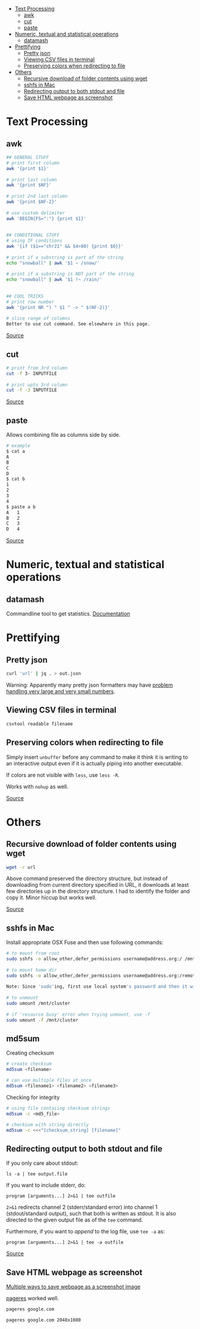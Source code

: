 - [Text Processing](#text-processing)
    - [awk](#awk)
    - [cut](#cut)
    - [paste](#paste)
- [Numeric, textual and statistical operations](#numeric-textual-and-statistical-operations)
    - [datamash](#datamash)
- [Prettifying](#prettifying)
    - [Pretty json](#pretty-json)
    - [Viewing CSV files in terminal](#viewing-csv-files-in-terminal)
    - [Preserving colors when redirecting to file](#preserving-colors-when-redirecting-to-file)
- [Others](#others)
    - [Recursive download of folder contents using wget](#recursive-download-of-folder-contents-using-wget)
    - [sshfs in Mac](#sshfs-in-mac)
    - [Redirecting output to both stdout and file](#redirecting-output-to-both-stdout-and-file)
    - [Save HTML webpage as screenshot](#save-html-webpage-as-screenshot)


# Text Processing

## awk

```sh
## GENERAL STUFF
# print first column
awk '{print $1}'
 
# print last column
awk '{print $NF}'
 
# print 2nd last column
awk '{print $NF-2}'
 
# use custom delimiter
awk 'BEGIN{FS=":"} {print $1}'
 
 
## CONDITIONAL STUFF
# using IF conditions
awk '{if ($1=="chr21" && $4>80) {print $0}}'
 
# print if a substring is part of the string
echo "snowball" | awk '$1 ~ /snow/'
 
# print if a substring is NOT part of the string
echo "snowball" | awk '$1 !~ /rain/'
 
 
## COOL TRICKS
# print row number
awk '{print NR ") " $1 " -> " $(NF-2)}'
 
# slice range of columns
Better to use cut command. See elsewhere in this page.
```

[Source](https://gregable.com/2010/09/why-you-should-know-just-little-awk.html)


## cut

```sh
# print from 3rd column
cut -f 3- INPUTFILE
 
# print upto 3rd column
cut -f -3 INPUTFILE
```

[Source](https://stackoverflow.com/a/1602220/3998252)


## paste

Allows combining file as columns side by side.

```sh
# example
$ cat a
A
B
C
D
$ cat b
1
2
3
4
$ paste a b
A   1
B   2
C   3
D   4
```

[Source](https://unix.stackexchange.com/a/117590)



# Numeric, textual and statistical operations 

## datamash

Commandline tool to get statistics.
[Documentation](https://www.gnu.org/software/datamash/manual/datamash.html)


# Prettifying

## Pretty json

```sh
curl 'url' | jq . > out.json
```

Warning: Apparently many pretty json formatters may have [problem handling very large and very small numbers](http://stackoverflow.com/questions/352098/how-can-i-pretty-print-json#comment52647558_15231463).


## Viewing CSV files in terminal

```sh
csvtool readable filename
```


## Preserving colors when redirecting to file

Simply insert `unbuffer` before any command to make it think it is writing to an interactive output even if it is actually piping into another executable. 

If colors are not visible with `less`, use `less -R`.

Works with `nohup` as well.

[Source](https://superuser.com/a/751809)


# Others

## Recursive download of folder contents using wget

```sh
wget -r url
```

Above command preserved the directory structure, but instead of downloading from current directory specified in URL, it downloads at least few directories up in the directory structure. I had to identify the folder and copy it. Minor hiccup but works well.

[Source](http://stackoverflow.com/questions/113886/how-to-recursively-download-a-folder-via-ftp-on-linux)



## sshfs in Mac

Install appropriate OSX Fuse and then use following commands:

```sh
# to mount from root
sudo sshfs -o allow_other,defer_permissions username@address.org:/ /mnt/cluster/
 
# to mount home dir
sudo sshfs -o allow_other,defer_permissions username@address.org:/remote/path/to/mount  /mnt/cluster/
 
Note: Since 'sudo'ing, first use local system's password and then it will ask for remote server's password.
 
# to unmount       
sudo umount /mnt/cluster
 
# if 'resource busy' error when trying unmount, use -f
sudo umount -f /mnt/cluster
```

 
 ## md5sum

Creating checksum

```sh
# create checksum
md5sum <filename>

# can use multiple files at once
md5sum <filename1> <filename2> <filename3>
```

Checking for integrity

```sh
# using file contaiing checksum strings
md5sum -c <md5_file>

# checksum with string directly
md5sum -c <<<"[checksum_string] [filename]"
```


## Redirecting output to both stdout and file

If you only care about stdout:

    ls -a | tee output.file

If you want to include stderr, do:

    program [arguments...] 2>&1 | tee outfile

`2>&1` redirects channel 2 (stderr/standard error) into channel 1 (stdout/standard output), such that both is written as stdout. It is also directed to the given output file as of the `tee` command.

Furthermore, if you want to _append_ to the log file, use `tee -a` as:

    program [arguments...] 2>&1 | tee -a outfile

[Source](https://stackoverflow.com/a/418899/3998252)


## Save HTML webpage as screenshot

[Multiple ways to save webpage as a screenshot image](http://cutycapt.sourceforge.net/)

[pageres](https://github.com/sindresorhus/pageres-cli) worked well.

```sh
pageres google.com

pageres google.com 2048x1080
```

